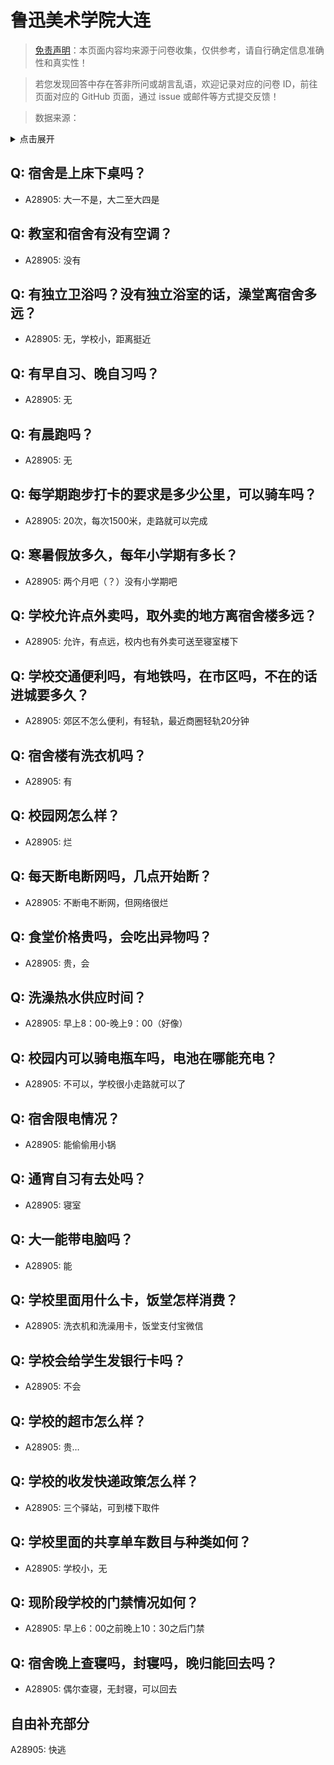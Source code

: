 # 鲁迅美术学院大连

> [免责声明](https://colleges.chat/#_3)：本页面内容均来源于问卷收集，仅供参考，请自行确定信息准确性和真实性！

> 若您发现回答中存在答非所问或胡言乱语，欢迎记录对应的问卷 ID，前往页面对应的 GitHub 页面，通过 issue 或邮件等方式提交反馈！

> 数据来源：

<details><summary>点击展开</summary>
<ul>
<li>A28905: 匿名 (2025 年 06 月)</li>
</ul>
</details>

## Q: 宿舍是上床下桌吗？

- A28905: 大一不是，大二至大四是

## Q: 教室和宿舍有没有空调？

- A28905: 没有

## Q: 有独立卫浴吗？没有独立浴室的话，澡堂离宿舍多远？

- A28905: 无，学校小，距离挺近

## Q: 有早自习、晚自习吗？

- A28905: 无

## Q: 有晨跑吗？

- A28905: 无

## Q: 每学期跑步打卡的要求是多少公里，可以骑车吗？

- A28905: 20次，每次1500米，走路就可以完成

## Q: 寒暑假放多久，每年小学期有多长？

- A28905: 两个月吧（？）没有小学期吧

## Q: 学校允许点外卖吗，取外卖的地方离宿舍楼多远？

- A28905: 允许，有点远，校内也有外卖可送至寝室楼下

## Q: 学校交通便利吗，有地铁吗，在市区吗，不在的话进城要多久？

- A28905: 郊区不怎么便利，有轻轨，最近商圈轻轨20分钟

## Q: 宿舍楼有洗衣机吗？

- A28905: 有

## Q: 校园网怎么样？

- A28905: 烂

## Q: 每天断电断网吗，几点开始断？

- A28905: 不断电不断网，但网络很烂

## Q: 食堂价格贵吗，会吃出异物吗？

- A28905: 贵，会

## Q: 洗澡热水供应时间？

- A28905: 早上8：00-晚上9：00（好像）

## Q: 校园内可以骑电瓶车吗，电池在哪能充电？

- A28905: 不可以，学校很小走路就可以了

## Q: 宿舍限电情况？

- A28905: 能偷偷用小锅

## Q: 通宵自习有去处吗？

- A28905: 寝室

## Q: 大一能带电脑吗？

- A28905: 能

## Q: 学校里面用什么卡，饭堂怎样消费？

- A28905: 洗衣机和洗澡用卡，饭堂支付宝微信

## Q: 学校会给学生发银行卡吗？

- A28905: 不会

## Q: 学校的超市怎么样？

- A28905: 贵…

## Q: 学校的收发快递政策怎么样？

- A28905: 三个驿站，可到楼下取件

## Q: 学校里面的共享单车数目与种类如何？

- A28905: 学校小，无

## Q: 现阶段学校的门禁情况如何？

- A28905: 早上6：00之前晚上10：30之后门禁

## Q: 宿舍晚上查寝吗，封寝吗，晚归能回去吗？

- A28905: 偶尔查寝，无封寝，可以回去

## 自由补充部分

A28905: 快逃